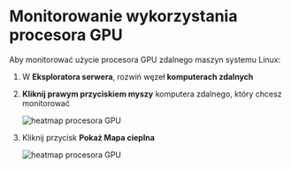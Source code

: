 ---
---
# <a name="monitoring-gpu-utilization"></a>Monitorowanie wykorzystania procesora GPU
Aby monitorować użycie procesora GPU zdalnego maszyn systemu Linux:

1. W **Eksploratora serwera**, rozwiń węzeł **komputerach zdalnych**
2. **Kliknij prawym przyciskiem myszy** komputera zdalnego, który chcesz monitorować
    
    ![heatmap procesora GPU](media\monitor-gpu\gpu-heatmap-0.png)

2. Kliknij przycisk **Pokaż Mapa cieplna**
    
    ![heatmap procesora GPU](media\monitor-gpu\heatmap.png)
    